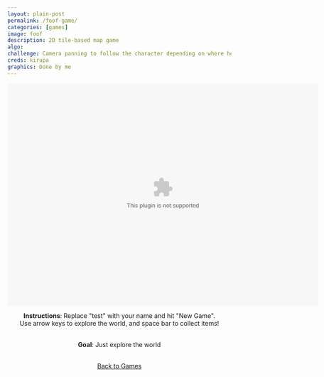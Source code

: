 ```yaml
---
layout: plain-post
permalink: /foof-game/
categories: [games]
image: foof
description: 2D tile-based map game
algo:
challenge: Camera panning to follow the character depending on where he is on map (near edge or still at center)
creds: kirupa
graphics: Done by me
---
```


<div align="center" style="margin-bottom: 20px;">

  <div class="background-color:black;">
    <embed width="700px" height="500px" src="/flash/swfs/game.swf" />
  </div>

<b>Instructions</b>: Replace "test" with your name and hit "New Game".
<br />
Use arrow keys to explore
the world, and space bar to collect items!
<br />
<br />

<b>Goal</b>: Just explore the world
<br />
<br />

<a href="/games">Back to Games</a>

</div>
